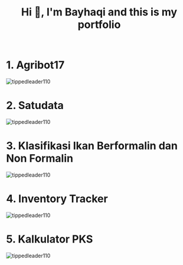 
<h1 align="center">Hi 👋, I'm Bayhaqi and this is my portfolio </h1>
<br>
<h1> 1. Agribot17 </h1>
<img src="https://github.com/TippedLeader110/portfolio/blob/main/img/01.png?raw=true" alt="tippedleader110" />

<h1> 2. Satudata </h1>
<img src="https://github.com/TippedLeader110/portfolio/blob/main/img/02.png?raw=true" alt="tippedleader110" />

<h1> 3. Klasifikasi Ikan Berformalin dan Non Formalin </h1>
<img src="https://github.com/TippedLeader110/portfolio/blob/main/img/03.png?raw=true" alt="tippedleader110" />

<h1> 4. Inventory Tracker </h1>
<img src="https://github.com/TippedLeader110/portfolio/blob/main/img/04.png?raw=true" alt="tippedleader110" />

<h1> 5. Kalkulator PKS </h1>
<img src="https://github.com/TippedLeader110/portfolio/blob/main/img/05.png?raw=true" alt="tippedleader110" />
